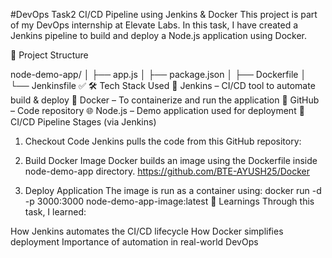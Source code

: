 #DevOps Task2
CI/CD Pipeline using Jenkins & Docker
This project is part of my DevOps internship at Elevate Labs. In this task, I have created a Jenkins pipeline to build and deploy a Node.js application using Docker.

📁 Project Structure


 node-demo-app/
│       ├── app.js
│       ├── package.json
│       ├── Dockerfile
│       └── Jenkinsfile ✅
🛠 Tech Stack Used
🧠 Jenkins – CI/CD tool to automate build & deploy
🐳 Docker – To containerize and run the application
🔗 GitHub – Code repository
🌐 Node.js – Demo application used for deployment
🔁 CI/CD Pipeline Stages (via Jenkins)
1. Checkout Code
Jenkins pulls the code from this GitHub repository:

2. Build Docker Image
Docker builds an image using the Dockerfile inside node-demo-app directory.
https://github.com/BTE-AYUSH25/Docker
4. Deploy Application
The image is run as a container using:
docker run -d -p 3000:3000 node-demo-app-image:latest
🧠 Learnings
Through this task, I learned:

How Jenkins automates the CI/CD lifecycle
How Docker simplifies deployment
Importance of automation in real-world DevOps
